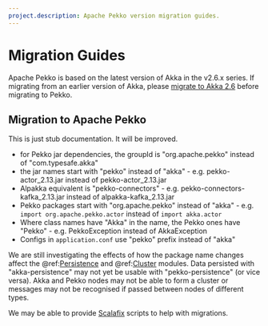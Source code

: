 ```yaml
---
project.description: Apache Pekko version migration guides.
---
```

# Migration Guides

Apache Pekko is based on the latest version of Akka in the v2.6.x series. If migrating from an earlier version of Akka, 
please [migrate to Akka 2.6](https://doc.akka.io/docs/akka/current/project/migration-guides.html) before migrating to Pekko.

## Migration to Apache Pekko

This is just stub documentation. It will be improved.

* for Pekko jar dependencies, the groupId is "org.apache.pekko" instead of "com.typesafe.akka"
* the jar names start with "pekko" instead of "akka" - e.g. pekko-actor_2.13.jar instead of pekko-actor_2.13.jar 
* Alpakka equivalent is "pekko-connectors" - e.g. pekko-connectors-kafka_2.13.jar instead of alpakka-kafka_2.13.jar
* Pekko packages start with "org.apache.pekko" instead of "akka" - e.g. `import org.apache.pekko.actor` instead of `import akka.actor`
* Where class names have "Akka" in the name, the Pekko ones have "Pekko" - e.g. PekkoException instead of AkkaException
* Configs in `application.conf` use "pekko" prefix instead of "akka"

We are still investigating the effects of how the package name changes affect the @ref:[Persistence](../persistence.md)
and @ref:[Cluster](../cluster-usage.md) modules.
Data persisted with "akka-persistence" may not yet be usable with "pekko-persistence" (or vice versa).
Akka and Pekko nodes may not be able to form a cluster or messages may not be recognised if passed between nodes
of different types.

We may be able to provide [Scalafix](https://scalacenter.github.io/scalafix/) scripts to help with migrations.
